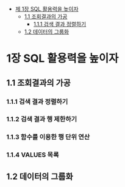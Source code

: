 - [제 1장 SQL 활용력을 높이자](#1--)
  - [1.1 조회결과의 가공](#11--)
    - [1.1.1 검색 결과 정렬하기](#111--)
  - [1.2 데이터의 그룹화](#11--)   

# 1장 SQL 활용력을 높이자
## 1.1 조회결과의 가공
### 1.1.1 검색 결과 정렬하기
### 1.1.2 검색 결과 행 제한하기
### 1.1.3 함수를 이용한 행 단위 연산
### 1.1.4 VALUES 목록
## 1.2 데이터의 그룹화
